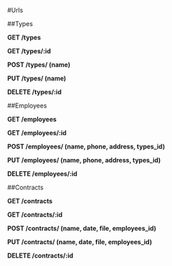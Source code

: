 #Urls

##Types

**GET /types**

**GET /types/:id**

**POST /types/ (name)**

**PUT /types/ (name)**

**DELETE /types/:id**

##Employees

**GET /employees**

**GET /employees/:id**

**POST /employees/ (name, phone, address, types_id)**

**PUT /employees/ (name, phone, address, types_id)**

**DELETE /employees/:id**

##Contracts

**GET /contracts**

**GET /contracts/:id**

**POST /contracts/ (name, date, file, employees_id)**

**PUT /contracts/ (name, date, file, employees_id)**

**DELETE /contracts/:id**